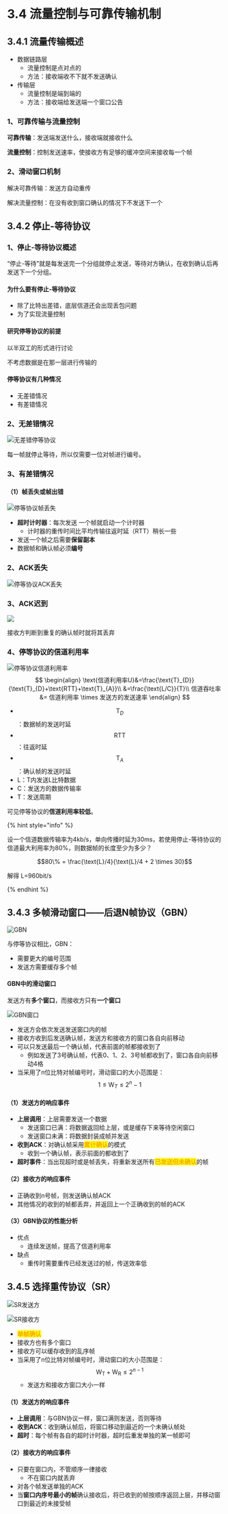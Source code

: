 # 3.4 流量控制与可靠传输机制

## 3.4.1 流量传输概述

- 数据链路层
  - 流量控制是点对点的
  - 方法：接收端收不下就不发送确认
- 传输层
  - 流量控制是端到端的
  - 方法：接收端给发送端一个窗口公告

### 1、可靠传输与流量控制

**可靠传输**：发送端发送什么，接收端就接收什么

**流量控制**：控制发送速率，使接收方有足够的缓冲空间来接收每一个帧

### 2、滑动窗口机制

解决可靠传输：发送方自动重传

解决流量控制：在没有收到窗口确认的情况下不发送下一个

## 3.4.2 停止-等待协议

### 1、停止-等待协议概述

“停止-等待”就是每发送完一个分组就停止发送，等待对方确认，在收到确认后再发送下一个分组。

#### 为什么要有停止-等待协议

- 除了比特出差错，底层信道还会出现丢包问题
- 为了实现流量控制

#### 研究停等协议的前提

以半双工的形式进行讨论

不考虑数据是在那一层进行传输的

#### 停等协议有几种情况

- 无差错情况
- 有差错情况

### 2、无差错情况

![无差错停等协议](../.gitbook/assets/无差错停等协议.png)

每一帧就停止等待，所以仅需要一位对帧进行编号。

### 3、有差错情况

#### （1）帧丢失或帧出错

![停等协议帧丢失](../.gitbook/assets/停等协议帧丢失.png)

- **超时计时器**：每次发送 一个帧就启动一个计时器
  - 计时器的重传时间比平均传输往返时延（RTT）稍长一些
- 发送一个帧之后需要**保留副本**
- 数据帧和确认帧必须**编号**

### 2、ACK丢失

![停等协议ACK丢失](../.gitbook/assets/停等协议ACK丢失.png)

### 3、ACK迟到

![](../.gitbook/assets/停等协议ACK迟到.png)

接收方判断到重复的确认帧时就将其丢弃

### 4、停等协议的信道利用率

![停等协议信道利用率](../.gitbook/assets/停等协议信道利用率.png)
$$
\begin{align}
\text{信道利用率U}&=\frac{\text{T}_{D}}{\text{T}_{D}+\text{RTT}+\text{T}_{A}}\\
&=\frac{\text{L/C}}{T}\\
信道吞吐率 &= 信道利用率 \times 发送方的发送速率
\end{align}
$$

- $$\text{T}_{D}$$：数据帧的发送时延
- $$\text{RTT}$$：往返时延
- $$\text{T}_{A}$$：确认帧的发送时延
- L：T内发送L比特数据
- C：发送方的数据传输率
- T：发送周期

可见停等协议的**信道利用率较低**。

{% hint style="info" %}

设一个信道数据传输率为4kb/s，单向传播时延为30ms，若使用停止-等待协议的信道最大利用率为80%，则数据帧的长度至少为多少？

$$80\% = \frac{\text{L}/4}{\text{L}/4 + 2 \times 30}$$

解得 L=960bit/s

{% endhint %}

## 3.4.3 多帧滑动窗口——后退N帧协议（GBN）

![GBN](../.gitbook/assets/GBN.png)

与停等协议相比，GBN：

- 需要更大的编号范围
- 发送方需要缓存多个帧

#### GBN中的滑动窗口

发送方有**多个窗口**，而接收方只有**一个窗口**

![GBN窗口](../.gitbook/assets/GBN窗口.png)

- 发送方会依次发送发送窗口内的帧
- 接收方收到后发送确认帧，发送方和接收方的窗口各自向前移动
- 可以只发送最后一个确认帧，代表前面的帧都接收到了
  - 例如发送了3号确认帧，代表0、1、2、3号帧都收到了，窗口各自向前移动4格
- 当采用了n位比特对帧编号时，滑动窗口的大小范围是：$$1 \leq \text{W}_{T} \leq 2^n -1$$

#### （1）发送方的响应事件

- **上层调用**：上层需要发送一个数据
  - 发送窗口已满：将数据返回给上层，或是缓存下来等待空闲窗口
  - 发送窗口未满：将数据封装成帧并发送
- **收到ACK**：对确认帧采用<mark style="color:orange;">**累计确认**</mark>的模式
  - 收到一个确认帧，表示前面的都收到了
- **超时事件**：当出现超时或是帧丢失，将重新发送所有<mark style="color:orange;">**已发送但未确认**</mark>的帧



#### （2）接收方的响应事件

- 正确收到n号帧，则发送确认帧ACK
- 其他情况的收到的帧都丢弃，并返回上一个正确收到的帧的ACK



#### （3）GBN协议的性能分析

- 优点
  - 连续发送帧，提高了信道利用率
- 缺点
  - 重传时需要重传已经发送过的帧，传送效率低



## 3.4.5 选择重传协议（SR）

![SR发送方](../.gitbook/assets/SR发送方.png)

![SR接收方](../.gitbook/assets/SR接收方.png)

- <mark style="color:orange;">**单帧确认**</mark>
- 接收方也有多个窗口
- 接收方可以缓存收到的乱序帧
- 当采用了n位比特对帧编号时，滑动窗口的大小范围是：$$\text{W}_{\text{T}}+ \text{W}_{\text{R}}\leq2^{n-1}$$
  - 发送方和接收方窗口大小一样

#### （1）发送方的响应事件

- **上层调用**：与GBN协议一样，窗口满则发送，否则等待
- **收到ACK**：收到确认帧后，将窗口移动到最近的一个未确认帧处
- **超时**：每个帧有各自的超时计时器，超时后重发单独的某一帧即可



#### （2）接收方的响应事件

- 只要在窗口内，不管顺序一律接收
  - 不在窗口内就丢弃
- 对各个帧发送单独的ACK
- 当**窗口内序号最小的帧**确认接收后，将已收到的帧按顺序返回上层，并移动窗口到最近的未接受帧



